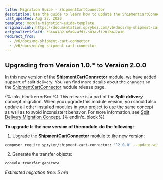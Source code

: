 ```yaml
---
title: Migration Guide - ShipmentCartConnector
description: Use the guide to learn how to update the ShipmentCartConnector module to a newer version.
last_updated: Aug 27, 2020
template: module-migration-guide-template
originalLink: https://documentation.spryker.com/v6/docs/mg-shipment-cart-connector
originalArticleId: c04aa702-afa9-4fd1-b83e-f1202ba97e16
redirect_from:
  - /v6/docs/mg-shipment-cart-connector
  - /v6/docs/en/mg-shipment-cart-connector
---
```


## Upgrading from Version 1.0.* to Version 2.0.0

In this new version of the **ShipmentCartConnector** module, we have added support of split delivery. You can find more details about the changes on the [ShipmentCartConnector](https://github.com/spryker/shipment-cart-connector/releases) module release page.

{% info_block errorBox %}
This release is a part of the **Split delivery** concept migration. When you upgrade this module version, you should also update all other installed modules in your project to use the same concept as well as to avoid inconsistent behavior. For more information, see [Split Delivery Migration Concept](/docs/scos/dev/migration-concepts/split-delivery-migration-concept.html).
{% endinfo_block %}

**To upgrade to the new version of the module, do the following:**

1. Upgrade the **ShipmentCartConnector** module to the new version:

```bash
composer require spryker/shipment-cart-connector: "^2.0.0" --update-with-dependencies
```
2. Generate the transfer objects:

```bash
console transfer:generate
```
*Estimated migration time: 5 min*
